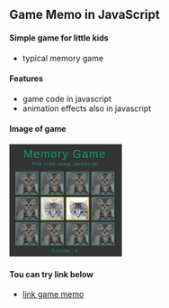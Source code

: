 ## Game Memo in JavaScript

#### Simple game for little kids
* typical memory game

#### Features
* game code in javascript
* animation effects also in javascript
 
#### Image of game
<img src='./img/memory-game.png' alt='link_game' width='200px' />


#### Tou can try link below
* <a href='https://andrzej-stasinski.github.io/game-memo-in-JavaScript/' target='_blank'>link game memo</a>
